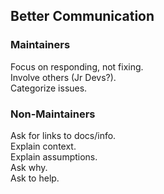 ## Better Communication


### Maintainers
Focus on responding, not fixing.  
Involve others (Jr Devs?).    
Categorize issues.    


### Non-Maintainers   
Ask for links to docs/info.  
Explain context.  
Explain assumptions.  
Ask why.  
Ask to help.  
